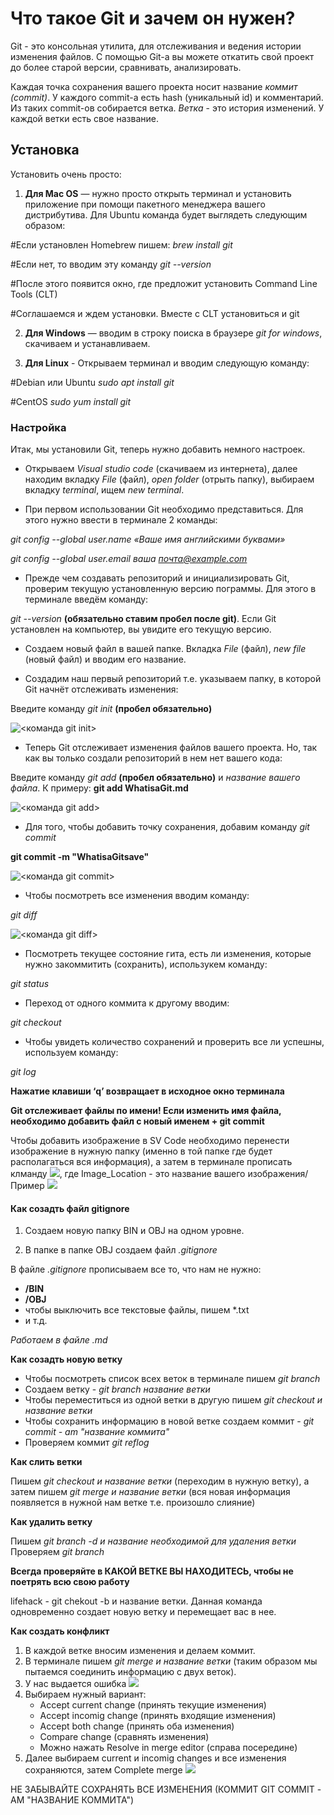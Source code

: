 # **Что такое Git и зачем он нужен?**

Git - это консольная утилита, для отслеживания и ведения истории изменения файлов.
С помощью Git-a вы можете откатить свой проект до более старой версии, сравнивать, анализировать.

Каждая точка сохранения вашего проекта носит название *коммит (commit)*. У каждого commit-a есть hash (уникальный id) и комментарий. Из таких commit-ов собирается ветка. *Ветка* - это история изменений. У каждой ветки есть свое название.

## **Установка** 

Установить очень просто:
1. **Для Mac OS** — нужно просто открыть терминал и установить приложение при помощи пакетного менеджера вашего дистрибутива. Для Ubuntu команда будет выглядеть следующим образом:

#Если установлен Homebrew пишем:
*brew install git*

#Если нет, то вводим эту команду 
*git --version*

#После этого появится окно, где предложит установить Command Line Tools (CLT)

#Соглашаемся и ждем установки. Вместе с CLT установиться и git

2. **Для Windows** — вводим в строку поиска в браузере *git for windows*, скачиваем и устанавливаем.

3. **Для Linux** - Открываем терминал и вводим следующую команду:

#Debian или Ubuntu 
*sudo apt install git*

#CentOS 
*sudo yum install git*

### **Настройка** 

Итак, мы установили Git, теперь нужно добавить немного настроек.

- Открываем *Visual studio code* (скачиваем из интернета), далее находим вкладку *File* (файл), *open folder* (отрыть папку), выбираем вкладку *terminal*, ищем *new terminal*.

- При первом использовании Git необходимо представиться. Для этого нужно ввести в терминале 2 команды:

*git config --global user.name «Ваше имя английскими буквами»*

*git config --global user.email ваша почта@example.com*

- Прежде чем создавать репозиторий и инициализировать Git, проверим текущую установленную версию пограммы. Для этого в терминале введём команду:

*git --version* **(обязательно ставим пробел после git)**. 
Если Git установлен на компьютер, вы увидите его текущую версию.

- Создаем новый файл в вашей папке. Вкладка *File* (файл), *new file* (новый файл) и вводим его название.

- Создадим наш первый репозиторий т.е.  указываем папку, в которой Git начнёт отслеживать изменения:

Введите команду *git init* **(пробел обязательно)**

![<команда git init>](<https://github.com/cyberspacedk/Git-commands#создать-новый-репозиторий>)

- Теперь Git отслеживает изменения файлов вашего проекта. Но, так как вы только создали репозиторий в нем нет вашего кода:

Введите команду *git add* **(пробел обязательно)** и *название вашего файла*. К примеру: 
   **git add WhatisaGit.md**

   ![<команда git add>](<https://github.com/cyberspacedk/Git-commands#удаление-изменений-из-индекса>)

   - Для того, чтобы добавить точку сохранения, добавим команду *git commit* 

   **git commit -m "WhatisaGitsave"**

![<команда git commit>](<https://github.com/cyberspacedk/Git-commands#коммиты>)

- Чтобы посмотреть все изменения вводим команду:

*git diff*

![<команда git diff>](<https://github.com/cyberspacedk/Git-commands#просмотр-изменений>)

- Посмотреть текущее состояние гита, есть 
ли изменения, которые нужно закоммитить
(сохранить), использукем команду:

*git status* 

- Переход от одного коммита к другому вводим:

*git checkout*

-  Чтобы увидеть количество сохранений и проверить все ли успешны, используем команду:

*git log*

**Нажатие клавиши ‘q’ возвращает в исходное окно терминала**

**Git отслеживает файлы по имени! Если изменить имя файла, необходимо добавить файл с новый именем + git commit**

Чтобы добавить изображение в SV Code необходимо перенести изображение в нужную папку (именно в той папке где будет располагаться вся информация), а затем в терминале прописать клманду *<img src=Image_Location>*, где Image_Location - это название вашего изображения/
Пример <img src=Конфликт.jpg>

#### **Как созадть файл gitignore**

1. Создаем новую папку BIN и OBJ на одном уровне.

2. В папке в папке OBJ создаем файл *.gitignore*

В файле *.gitignore* прописываем все то, что нам не нужно:

- **/BIN**
- **/OBJ**
- чтобы выключить все текстовые файлы, пишем *.txt
- и т.д.

*Работаем в файле .md*

**Как созадть новую ветку**

- Чтобы посмотреть список всех веток в терминале пишем *git branch*
- Создаем ветку - *git branch название ветки*
- Чтобы переместиться из одной ветки в другую пишем *git checkout и название ветки*
- Чтобы сохранить информацию в новой ветке создаем коммит - *git commit - am "название коммита"*
- Проверяем коммит *git reflog*

**Как слить ветки**

Пишем *git checkout и название ветки* (переходим в нужную ветку), а затем пишем *git merge и название ветки* (вся новая информация появляется в нужной нам ветке т.е. произошло слияние)

**Как удалить ветку**

Пишем *git branch -d и название необходимой для удаления ветки*
Проверяем *git branch*

**Всегда проверяйте в КАКОЙ ВЕТКЕ ВЫ НАХОДИТЕСЬ, чтобы не поетрять всю свою работу**

lifehack - git chekout -b и название ветки. Данная команда одновременно создает новую ветку и перемещает вас в нее.

**Как создать конфликт**

1. В каждой ветке вносим изменения и делаем коммит.
2. В терминале пишем *git merge и название ветки* (таким образом мы пытаемся соединить информацию с двух веток).
3. У нас выдается ошибка <img src=Конфликт.jpg>
4. Выбираем нужный вариант:
   - Accept current change (принять текущие изменения)
   - Accept incomig change (принять входящие изменения)
   - Accept both change (принять оба изменения)
   - Compare change (сравнять изменения)
   - Можно нажать Resolve in merge editor (справа посередине)
5. Далее выбираем current и incomig changes и все изменения сохраняются, затем Complete merge <img src=Выбор_сохранения.jpg>

НЕ ЗАБЫВАЙТЕ СОХРАНЯТЬ ВСЕ ИЗМЕНЕНИЯ (КОММИТ GIT COMMIT -AM "НАЗВАНИЕ КОММИТА")







